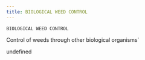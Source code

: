```yaml
---
title: BIOLOGICAL WEED CONTROL
---
```

`BIOLOGICAL WEED CONTROL`

Control of weeds through other biological organisms`

undefined